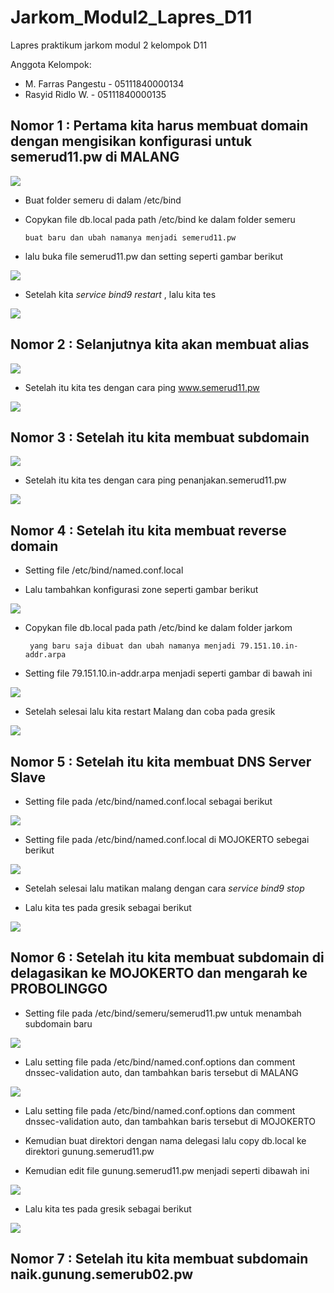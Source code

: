 # Jarkom_Modul2_Lapres_D11
Lapres praktikum jarkom modul 2 kelompok D11

Anggota Kelompok:
- M. Farras Pangestu - 05111840000134
- Rasyid Ridlo W. - 05111840000135

## Nomor 1 : Pertama kita harus membuat domain dengan mengisikan konfigurasi untuk semerud11.pw di MALANG 
  
   <img src="https://github.com/RsydRidloo/Jarkom_Modul2_Lapres_D11/blob/main/Foto/1a.PNG" >
   
   - Buat folder semeru di dalam /etc/bind
   - Copykan file db.local pada path /etc/bind ke dalam folder semeru

         buat baru dan ubah namanya menjadi semerud11.pw

   - lalu buka file semerud11.pw dan setting seperti gambar berikut
   <img src="https://github.com/RsydRidloo/Jarkom_Modul2_Lapres_D11/blob/main/Foto/2a.PNG" >
   
   - Setelah kita *service bind9 restart* , lalu kita tes
   <img src="https://github.com/RsydRidloo/Jarkom_Modul2_Lapres_D11/blob/main/Foto/1c.PNG" >
  
## Nomor 2 :  Selanjutnya kita akan membuat alias

  <img src="https://github.com/RsydRidloo/Jarkom_Modul2_Lapres_D11/blob/main/Foto/2a.PNG" >
  
  - Setelah itu kita tes dengan cara ping www.semerud11.pw
  <img src="https://github.com/RsydRidloo/Jarkom_Modul2_Lapres_D11/blob/main/Foto/2b.PNG">
  
## Nomor 3 : Setelah itu kita membuat subdomain

  <img src="https://github.com/RsydRidloo/Jarkom_Modul2_Lapres_D11/blob/main/Foto/3a.PNG">
  
  - Setelah itu kita tes dengan cara ping penanjakan.semerud11.pw
  <img src="https://github.com/RsydRidloo/Jarkom_Modul2_Lapres_D11/blob/main/Foto/3b.PNG" >
  
## Nomor 4 : Setelah itu kita membuat reverse domain

  - Setting file /etc/bind/named.conf.local
  
  - Lalu tambahkan konfigurasi zone seperti gambar berikut
  
  <img src="https://github.com/RsydRidloo/Jarkom_Modul2_Lapres_D11/blob/main/Foto/4a.PNG" >
  
  - Copykan file db.local pada path /etc/bind ke dalam folder jarkom
  

         yang baru saja dibuat dan ubah namanya menjadi 79.151.10.in-addr.arpa

   - Setting file 79.151.10.in-addr.arpa menjadi seperti gambar di bawah ini
   
   <img src="https://github.com/RsydRidloo/Jarkom_Modul2_Lapres_D11/blob/main/Foto/4b.PNG" >
   
   - Setelah selesai lalu kita restart Malang dan coba pada gresik 
   
   <img src="https://github.com/RsydRidloo/Jarkom_Modul2_Lapres_D11/blob/main/Foto/4c.PNG" >
   
## Nomor 5 : Setelah itu kita membuat DNS Server Slave

   - Setting file pada /etc/bind/named.conf.local sebagai berikut
   
   <img src="https://github.com/RsydRidloo/Jarkom_Modul2_Lapres_D11/blob/main/Foto/5a.PNG" >
   
   - Setting file pada /etc/bind/named.conf.local di MOJOKERTO sebegai berikut
   
   <img src="https://github.com/RsydRidloo/Jarkom_Modul2_Lapres_D11/blob/main/Foto/5b.PNG" >
   
   - Setelah selesai lalu matikan malang dengan cara *service bind9 stop*
   
   - Lalu kita tes pada gresik sebagai berikut
   
   <img src="https://github.com/RsydRidloo/Jarkom_Modul2_Lapres_D11/blob/main/Foto/5c.PNG" >

## Nomor 6 : Setelah itu kita membuat subdomain di delagasikan ke MOJOKERTO dan mengarah ke PROBOLINGGO

  - Setting file pada /etc/bind/semeru/semerud11.pw untuk menambah subdomain baru
  
  <img src="https://github.com/RsydRidloo/Jarkom_Modul2_Lapres_D11/blob/main/Foto/6a.PNG" >
  
  - Lalu setting file pada /etc/bind/named.conf.options dan comment dnssec-validation auto, dan tambahkan baris tersebut di MALANG
  
  <img src="https://github.com/RsydRidloo/Jarkom_Modul2_Lapres_D11/blob/main/Foto/6b.PNG" >
  
  - Lalu setting file pada /etc/bind/named.conf.options dan comment dnssec-validation auto, dan tambahkan baris tersebut di MOJOKERTO
  
  
  - Kemudian buat direktori dengan nama delegasi lalu copy db.local ke direktori gunung.semerud11.pw

  - Kemudian edit file gunung.semerud11.pw menjadi seperti dibawah ini
  
  <img src="https://github.com/RsydRidloo/Jarkom_Modul2_Lapres_D11/blob/main/Foto/6d.PNG" >
  
  - Lalu kita tes pada gresik sebagai berikut
  
  <img src="https://github.com/RsydRidloo/Jarkom_Modul2_Lapres_D11/blob/main/Foto/6e.PNG" >
  
## Nomor 7 : Setelah itu kita membuat subdomain naik.gunung.semerub02.pw




  
   
   
   

   
   
   
   

